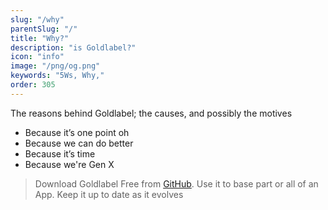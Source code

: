 ```yaml
---
slug: "/why"
parentSlug: "/"
title: "Why?"
description: "is Goldlabel?"
icon: "info"
image: "/png/og.png"
keywords: "5Ws, Why,"
order: 305
---
```

The reasons behind Goldlabel; the causes, and possibly the motives

- Because it’s one point oh
- Because we can do better
- Because it’s time
- Because we're Gen X

> Download Goldlabel Free from [GitHub](https://github.com/listingslab-software/goldlabelopensource). Use it to base part or all of an App. Keep it up to date as it evolves